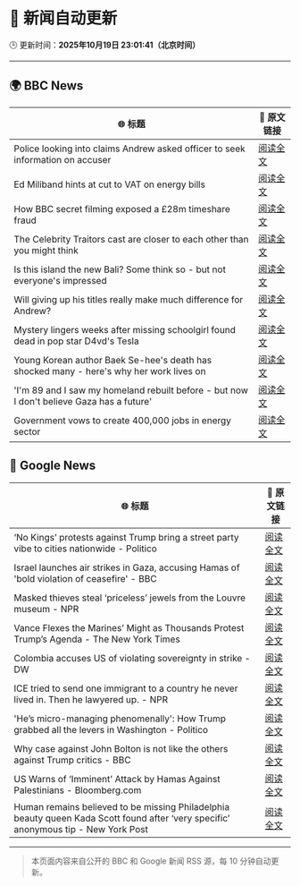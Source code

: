 # 🧠 新闻自动更新

🕒 更新时间：**2025年10月19日 23:01:41（北京时间）**

---

## 🌍 BBC News

| 🌐 标题 | 🔗 原文链接 |
|--------|-------------|
| Police looking into claims Andrew asked officer to seek information on accuser | [阅读全文](https://www.bbc.com/news/articles/c3970mxwz9vo?at_medium=RSS&at_campaign=rss) |
| Ed Miliband hints at cut to VAT on energy bills | [阅读全文](https://www.bbc.com/news/articles/cdjrg4vylzko?at_medium=RSS&at_campaign=rss) |
| How BBC secret filming exposed a £28m timeshare fraud | [阅读全文](https://www.bbc.com/news/articles/c33pelk6pmlo?at_medium=RSS&at_campaign=rss) |
| The Celebrity Traitors cast are closer to each other than you might think | [阅读全文](https://www.bbc.com/news/articles/cj3z5yj4l60o?at_medium=RSS&at_campaign=rss) |
| Is this island the new Bali? Some think so - but not everyone's impressed | [阅读全文](https://www.bbc.com/news/articles/c5yp87ppk7eo?at_medium=RSS&at_campaign=rss) |
| Will giving up his titles really make much difference for Andrew? | [阅读全文](https://www.bbc.com/news/articles/cd670x96600o?at_medium=RSS&at_campaign=rss) |
| Mystery lingers weeks after missing schoolgirl found dead in pop star D4vd's Tesla | [阅读全文](https://www.bbc.com/news/articles/c205g10g0nvo?at_medium=RSS&at_campaign=rss) |
| Young Korean author Baek Se-hee's death has shocked many - here's why her work lives on | [阅读全文](https://www.bbc.com/news/articles/c15p9ndxd4eo?at_medium=RSS&at_campaign=rss) |
| 'I'm 89 and I saw my homeland rebuilt before - but now I don't believe Gaza has a future' | [阅读全文](https://www.bbc.com/news/articles/c87400e3j5eo?at_medium=RSS&at_campaign=rss) |
| Government vows to create 400,000 jobs in energy sector | [阅读全文](https://www.bbc.com/news/articles/c3vnr45x5qyo?at_medium=RSS&at_campaign=rss) |

## 📰 Google News

| 🌐 标题 | 🔗 原文链接 |
|--------|-------------|
| ‘No Kings’ protests against Trump bring a street party vibe to cities nationwide - Politico | [阅读全文](https://news.google.com/rss/articles/CBMixwFBVV95cUxNZHJLWkdodGJRbHc3VFNSTGJuWGxteVdRMkNUaGNrbV9NSUJZRHA4VnhERXZNX3hqSTBldHo3Q1MwWDlPb2V0cjlQVzlxM2x5M0dJcnpBZ0Z1UmhWYl9NaTQtQk9ZTllJM1QtSFpKaFp4TkQwY19RanAtMTBST2NqTFVpQXVyeHRjTGZLY0xfdTZsNVgxSnNYdS1RRkFPSWJQcmxyVzVtNHl4RGlCTDhsejZPYzlFRkQwVFZabUh6dElEOFk5NHNN?oc=5) |
| Israel launches air strikes in Gaza, accusing Hamas of 'bold violation of ceasefire' - BBC | [阅读全文](https://news.google.com/rss/articles/CBMiWkFVX3lxTE1adHgwVDJ2QU8zSWlVQkZzYnJnWk13YTRqNi1aempyTDR6WmJrdl9hRzB5X25mQzZVTnFad3EwTVdYNVM0QVFLZThaX1cxWWFZZDREdFhjNEVtd9IBX0FVX3lxTE5EXzA5RW0weTI1aVBmTGlJdDNjdWc1RDRwREVjQmw0WXE2dlVTdERsVXdUMkVMZE1xSFVjeVpGa0h5T2t3N2lGRjZ1ZV84T1pXNk1nSldfMjVmNjFwZUEw?oc=5) |
| Masked thieves steal ‘priceless’ jewels from the Louvre museum - NPR | [阅读全文](https://news.google.com/rss/articles/CBMiigFBVV95cUxPSlpGckN5bzdPbEpwNm43RkZybGRkYW9kTmxUMi1aRS02c29wRnY1aFBsQ29rV2Q0ZEZxckdQQ2FILTViYjRxTnZ6UEJjTmd6endvR1ppcTVCejNiS2pSbXBFRmZtVWstZ18zOTB4UjNPRlJDQnJhWi01eDlKQUlWWWVhdmZiMVR4dVE?oc=5) |
| Vance Flexes the Marines’ Might as Thousands Protest Trump’s Agenda - The New York Times | [阅读全文](https://news.google.com/rss/articles/CBMijgFBVV95cUxPS3EwWkE0cWxucjhFTktFY1lZYkhJRTR2RWhMLV9ESzJkX1E5UkRKUko0aXkxWEtkdUpYNldPamVnbS1qUExLRUpGZGxHc2k3bzh6U1kxaVJOS0FXczdnaHdIZC1fYUlLSWpxRDV1OV92M3BydmxKeXJ5bEFiZXV1WFhvR1lIcHdjTlFna3lB?oc=5) |
| Colombia accuses US of violating sovereignty in strike - DW | [阅读全文](https://news.google.com/rss/articles/CBMikAFBVV95cUxNR3pYaXdqT1BldWFDNkNuQU80a3M0V2F4eHdkVlRIaFlIMy00Vko2QjdSdnJRVWxzZ21vWjJKZkswZkJCLXI1R0FBVERpeHNkcnJ0cGZqYnIxV19wZlNTTHo5Z1BfNFJqZ2NHME83MU1GV3BNdEozN2czU2RTVk9uLXlwRTBOSGJ3TGFzd253amrSAZABQVVfeXFMTWxpUkFjX2NYUTI3T3J6STM1NWNLc2hJT29EN3pKQTZpZlZHamVQajRuYTJHdnhzRzdRRE9zTTlHLWRhT1FxZG1aOGxZdWlmZkpjc1EzbXo4c0RHUUh5WjJmRWwzWFpVa3hZQlJLSnZ3S04yb3U1VHI5dlV2RmJVV2RtNGpHWUh2aHc3WXdzZllh?oc=5) |
| ICE tried to send one immigrant to a country he never lived in. Then he lawyered up. - NPR | [阅读全文](https://news.google.com/rss/articles/CBMihgFBVV95cUxNd3JybkJGdGpQSDAwX3g3Wm1yUzBZZTBZVjRJMHBGMi01R1RyMFAyUjlyejVraDRlTWtUT1ZfNHB4eWJyaFQ1cmwtdVNvQnBLRGx6ZlJlMDVVSjFHc0c4b0p5aVVFbGotYXUxRGhlcDlLT0dEODFkZnV5dzlPLU4zdjk4Sk5KQQ?oc=5) |
| 'He’s micro-managing phenomenally': How Trump grabbed all the levers in Washington - Politico | [阅读全文](https://news.google.com/rss/articles/CBMihwFBVV95cUxQWlBNd0N0aFpKenY4OVIzYm13QWhJa05Ucm9TMi1rNElPRG9GMlFzNHlMOVhUVnRUUk5fQUxVLThPQ3U4SnBYUngwM0xRa3hvZlNQTGRCWG83R0lLRlNHel9WS1Bhb1RXR1VOWEZHS0U1dHY5emRPcldHZlluNHZTbG9yVFNnMms?oc=5) |
| Why case against John Bolton is not like the others against Trump critics - BBC | [阅读全文](https://news.google.com/rss/articles/CBMiWkFVX3lxTE5ORVU4QWo1bUFFV1hkbVk1TnJDVE1GWmRRQm5LZ0NkZUZMeUYtaWJLekZPUWprdFF4Q2UyRktJMlVJN2gzanhtel93RFcwZmIwZW9yaUxzTWE0UdIBX0FVX3lxTFBLSDhZSFJMMzNVUE1IOW1DakotZURlOUhJUGN0MjJfeXZ0QnpRYUpjVmdpMWo4YmNqVFJNYkQxcEdobGdhdjhkTjlfTVFkTy00MTlROUtMZW11MXlDN1NV?oc=5) |
| US Warns of ‘Imminent’ Attack by Hamas Against Palestinians - Bloomberg.com | [阅读全文](https://news.google.com/rss/articles/CBMirAFBVV95cUxOWmZpdy1hR0FmcFN5ZTh6aUJGY1FzaEpsU3RBSDA3X0NjSHZkeFZFUlhwODB3MlFPR2dfeDRmd2JtVS1lQmFNdjM3NmJ6OFpWRHp1SmhnYmpTVVROa2VFc0V2NXpTWGpWUTZuQld6VFp1cEtzeGdVNXZBYnJ1eEFGa3ItMGdtV3hSMUhBaUE1a1VHZEk3TWhCb0J1R3kydmlRa1ZKTnZpbnQ2SC1r?oc=5) |
| Human remains believed to be missing Philadelphia beauty queen Kada Scott found after ‘very specific’ anonymous tip - New York Post | [阅读全文](https://news.google.com/rss/articles/CBMi4wFBVV95cUxNNnNaSkVhMDFZZWFSek96NDhURXBwX2JDTXZLNjhXVzNEV05ObkdmeFJiU2J6Q2FDa1VPNzA5MU1vdTRERXQ1TXUtMVpfUFJPaW0xUER2SVRHNFMzV0VmQm84eEJObGdqN3d6MlpiUTQ0NWFvR3VxNmFJREJrdkktSkZpWXpOQV9ZZGFmYW9wZERfMk9UVjUySU5FTkRqVnlSTjJpNGpaMG9WX0l0ZTdfSE1zSFRndlpWTngtdzJFbE96MTVuMHJ5cUI5WXo4dXlaRzRSamUzazFUN2dQLVNHUlZVYw?oc=5) |

---
> 本页面内容来自公开的 BBC 和 Google 新闻 RSS 源，每 10 分钟自动更新。